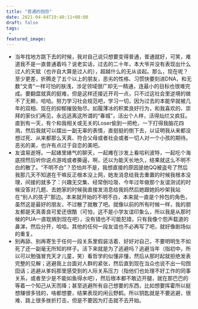 ```yaml
---
title: "普通的抱怨"
date: 2021-04-04T19:40:11+08:00
draft: false
tags:
 - 
featured_image:
---
```

- 当年找地方跳下去的时候，我对自己说只想要变得普通，普通就好，可笑，难道我不是一直普通着吗？说老实话，过去的二十年，本大爷并没有表现出什么过人的天赋（也许自大算是过人的），超越什么的无从谈起。那么，现在呢？至少更差，折腾走了五个以上的朋友，恶劣的性格、习惯快要刻进DNA，和无数“文青”一样可怕的肤浅，涉足领域很广却无一精通，连最小的目标也很难完成。要翻盘就真的挺难，但是这样还接近开司一点，只不过这社会里逆境的做不了无赖，哈哈。努力学习社会规范吧，学习一切，因为过去的本能早就被几年的双相、现在的抑郁摧毁殆尽。如履薄冰的积累良好行为，和我喜欢的、崇拜的家伙们再见，永远逃离这所谓的“春城”，活出个人样，活得灿烂又疯狂。直到有一天，有个和我相关或无关的Loser偷到一把枪，一下打得我脑花四溅，然后我就可以摆出一副无辜的表情，直挺挺的倒下去，以证明我从来都没想过死、从来都那么天真、符合父母或者社会或者一切人对一个小孩的期待。恶劣的美，也许有点过于自恋的美吧。
- 友谊易逝呀。一起婊里婊气的聊天，一起瘫在沙发上看哈利波特，一起吃个海底捞然后听你说点游戏或者撕逼，啊，还以为能天长地久，结果就这么不明不白的散了。“不明不白”？恐怕并不是，我想直接的原因是她QQ被盗号了然后我那几天不知道在干嘛反正根本没上网，她发消息给我去重置的时候我根本没理，间接的就多了：兴趣无交集、经常倒垃圾、今年过年做那个友谊测试的时候没答对几题、去她家的时候我直接发消息给我妈然后她跟她妈吵架我站在“别人的孩子”那边。本来就开始的不明不白，本来就一直是个拎包的角色，虽然这是最好的朋友，不过散了就散了吧。就像以前的所有时候一样，我的朋友都是天真善良可爱还很酷（可怕，这不是小学友谊印象么，所以我是从那时候的PUA一直耽搁到现在吧），没有错也不可能犯错，只有我像个怨声载道的鼻涕，然后分开，哈哈。其他的任何一段友谊也不必再写了吧，就好像剧场似的重复。
- 别再舔、别再寄生于任何一段关系里假装活着、好好对自己，不要明明生不如死了还一副毫无所知的样子。活下来就是为了逃避吗？逃避当年（指初中，所以可以勉强冒充天才儿童，笑）看哲学的似懂非懂，然后从那时起就拒绝发表完整的见解；逃避我上台面对人群的紧张，然后直到现在当众也说不出一句囫囵话；逃避从爹妈那里感受到的人际关系压力（指他们也处理不好工作的同事关系，或者至少是不能如鱼得水吧），然后根本都不敢迈开腿，就在那巴巴的等着一个知己从天而降；甚至逃避所有自己想要的东西，比如想要挥霍所以挺想赚很多钱的，啥都想要，结果表现的闲云野鹤。所以钥匙就是不要逃避，很难、路上很多挫折打击，但是不要因为打击就不去开始。